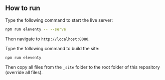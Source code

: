 ## How to run

Type the following command to start the live server:

````bash
npm run eleventy -- --serve
````

Then navigate to `http://localhost:8080`.

Type the following command to build the site:

````bash
npm run eleventy
````

Then copy all files from the `_site` folder to the root folder of this repository (override all files).